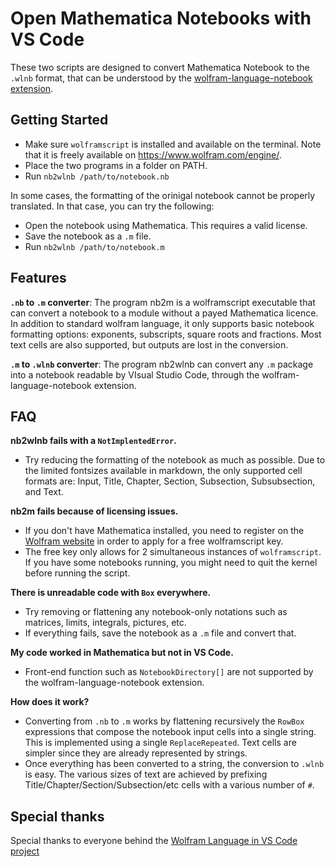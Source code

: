 # Open Mathematica Notebooks with VS Code 

These two scripts are designed to convert Mathematica Notebook to the ``.wlnb`` format, that can be understood by the [wolfram-language-notebook extension](https://github.com/njpipeorgan/wolfram-language-notebook).

## Getting Started

 - Make sure ``wolframscript`` is installed and available on the terminal. Note that it is freely available on https://www.wolfram.com/engine/. 
 - Place the two programs in a folder on PATH.
 - Run ``nb2wlnb /path/to/notebook.nb``

In some cases, the formatting of the orinigal notebook cannot be properly translated. In that case, you can try the following:

 - Open the notebook using Mathematica. This requires a valid license.
 - Save the notebook as a ``.m`` file.
 - Run ``nb2wlnb /path/to/notebook.m``

## Features

**``.nb`` to ``.m`` converter**: The program nb2m is a wolframscript executable that can convert a notebook to a module without a payed Mathematica licence. In addition to standard wolfram language, it only supports basic notebook formatting options: exponents, subscripts, square roots and fractions. Most text cells are also supported, but outputs are lost in the conversion.

**``.m`` to ``.wlnb`` converter**: The program nb2wlnb can convert any ``.m`` package into a notebook readable by VIsual Studio Code, through the wolfram-language-notebook extension.

## FAQ

**nb2wlnb fails with a ``NotImplentedError``.**
 - Try reducing the formatting of the notebook as much as possible. Due to the limited fontsizes available in markdown, the only supported cell formats are: Input, Title, Chapter, Section, Subsection, Subsubsection, and Text.

**nb2m fails because of licensing issues.**
 - If you don't have Mathematica installed, you need to register on the [Wolfram website](https://www.wolfram.com/engine/) in order to apply for a free wolframscript key.
 - The free key only allows for 2 simultaneous instances of ``wolframscript``. If you have some notebooks running, you might need to quit the kernel before running the script.

**There is unreadable code with ``Box`` everywhere.**
 - Try removing or flattening any notebook-only notations such as matrices, limits, integrals, pictures, etc.
 - If everything fails, save the notebook as a ``.m`` file and convert that.

**My code worked in Mathematica but not in VS Code.**
 - Front-end function such as ``NotebookDirectory[]`` are not supported by the wolfram-language-notebook extension.

**How does it work?**
 - Converting from ``.nb`` to ``.m`` works by flattening recursively the ``RowBox`` expressions that compose the notebook input cells into a single string. This is implemented using a single ``ReplaceRepeated``. Text cells are simpler since they are already represented by strings.
 - Once everything has been converted to a string, the conversion to ``.wlnb`` is easy. The various sizes of text are achieved by prefixing Title/Chapter/Section/Subsection/etc cells with a various number of ``#``.
 
 ## Special thanks
  Special thanks to everyone behind the [Wolfram Language in VS Code project](https://github.com/njpipeorgan/wolfram-language-notebook)
 
